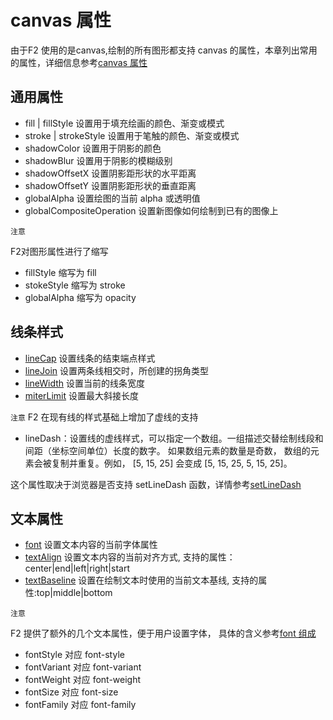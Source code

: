 <!--
index: 5
title: 绘图属性
-->

# canvas 属性

由于F2 使用的是canvas,绘制的所有图形都支持 canvas 的属性，本章列出常用的属性，详细信息参考[canvas 属性](http://www.w3school.com.cn/tags/html_ref_canvas.asp)

## 通用属性

* fill | fillStyle 设置用于填充绘画的颜色、渐变或模式
* stroke | strokeStyle 设置用于笔触的颜色、渐变或模式
* shadowColor 设置用于阴影的颜色
* shadowBlur  设置用于阴影的模糊级别
* shadowOffsetX 设置阴影距形状的水平距离
* shadowOffsetY 设置阴影距形状的垂直距离
* globalAlpha 设置绘图的当前 alpha 或透明值
* globalCompositeOperation  设置新图像如何绘制到已有的图像上

`注意`

F2对图形属性进行了缩写

* fillStyle 缩写为 fill
* stokeStyle 缩写为 stroke
* globalAlpha 缩写为 opacity

## 线条样式

* [lineCap](http://www.w3school.com.cn/tags/canvas_linecap.asp) 设置线条的结束端点样式
* [lineJoin](http://www.w3school.com.cn/tags/canvas_linejoin.asp)  设置两条线相交时，所创建的拐角类型
* [lineWidth](http://www.w3school.com.cn/tags/canvas_linewidth.asp) 设置当前的线条宽度
* [miterLimit](http://www.w3school.com.cn/tags/canvas_miterlimit.asp)  设置最大斜接长度

`注意`
F2 在现有线的样式基础上增加了虚线的支持

* lineDash：设置线的虚线样式，可以指定一个数组。一组描述交替绘制线段和间距（坐标空间单位）长度的数字。 如果数组元素的数量是奇数， 数组的元素会被复制并重复。例如， [5, 15, 25] 会变成 [5, 15, 25, 5, 15, 25]。

这个属性取决于浏览器是否支持 setLineDash 函数，详情参考[setLineDash](https://developer.mozilla.org/en-US/docs/Web/API/CanvasRenderingContext2D/setLineDash)

## 文本属性

* [font](http://www.w3school.com.cn/tags/canvas_font.asp)  设置文本内容的当前字体属性
* [textAlign](http://www.w3school.com.cn/tags/canvas_textalign.asp) 设置文本内容的当前对齐方式, 支持的属性：center|end|left|right|start
* [textBaseline](http://www.w3school.com.cn/tags/canvas_textbaseline.asp)  设置在绘制文本时使用的当前文本基线, 支持的属性:top|middle|bottom

`注意`

F2 提供了额外的几个文本属性，便于用户设置字体， 具体的含义参考[font 组成](http://www.w3school.com.cn/tags/canvas_font.asp)

* fontStyle 对应 font-style
* fontVariant 对应 font-variant
* fontWeight 对应 font-weight
* fontSize 对应 font-size
* fontFamily 对应 font-family
